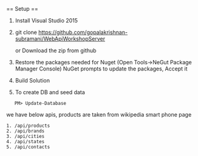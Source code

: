 == Setup ==

1. Install Visual Studio 2015
2. git clone https://github.com/gopalakrishnan-subramani/WebApiWorkshopServer  
   
   or Download the zip from github

3. Restore the packages needed for Nuget (Open Tools->NeGut Package Manager Console)
   NuGet prompts to update the packages, Accept it

4. Build Solution

5. To create DB and seed data 
```
   PM> Update-Database
```

we have below apis, products are taken from wikipedia smart phone page

```
1. /api/products
2. /api/brands
3. /api/cities
4. /api/states
5. /api/contacts
```
